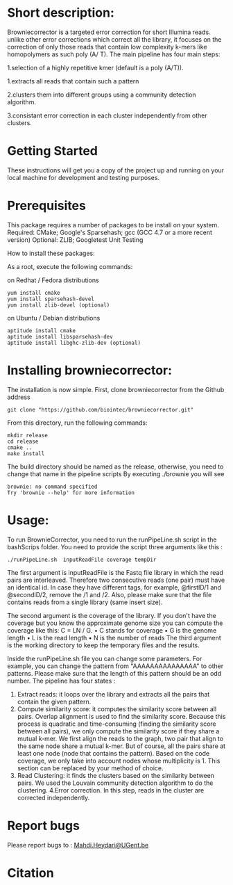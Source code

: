 

# Short description:

Browniecorrector is a targeted error correction for short Illumina reads. unlike other error corrections which correct all the library, it focuses on the correction of only those reads that contain low complexity k-mers like homopolymers as such poly (A/ T). The main pipeline has four main steps:

1.selection of a highly repetitive kmer (default is a poly (A/T)).

1.extracts all reads that contain such a pattern 

2.clusters them into different groups using a community detection algorithm. 

3.consistant error correction in each cluster independently from other clusters. 

#  Getting Started

These instructions will get you a copy of the project up and running on your local machine for development and testing purposes. 

#  Prerequisites

This package requires a number of packages to be install on your system. Required: CMake; Google's Sparsehash; gcc (GCC 4.7 or a more recent version) Optional: ZLIB; Googletest Unit Testing

How to install these packages:

As a root, execute the following commands:

on Redhat / Fedora distributions

    yum install cmake
    yum install sparsehash-devel
    yum install zlib-devel (optional)

on Ubuntu / Debian distributions

    aptitude install cmake
    aptitude install libsparsehash-dev
    aptitude install libghc-zlib-dev (optional)


# Installing browniecorrector:

The installation is now simple. First, clone browniecorrector from the Github address

    git clone "https://github.com/biointec/browniecorrector.git"

From this directory, run the following commands:

    mkdir release
    cd release
    cmake ..
    make install
The build directory should be named as the release, otherwise, you need to change that name in the pipeline scripts
By executing ./brownie you will see

    brownie: no command specified
    Try 'brownie --help' for more information

# Usage:
To run BrownieCorrector, you need to run the runPipeLine.sh script in the bashScrips folder. You need to provide the script three arguments like this :

    ./runPipeLine.sh  inputReadFile coverage tempDir
    
The first argument is inputReadFile is the Fastq file library in which the read pairs are interleaved.  Therefore two consecutive reads (one pair) must have an identical id. In case they have different tags, for example, @firstID/1 and @secondID/2,  remove the /1 and /2.  Also, please make sure that the file contains reads from a single library (same insert size). 

The second argument is the coverage of the library. If you don't have the coverage but you know the approximate genome size you can compute the coverage like this: C = LN / G.
    • C stands for coverage
    • G is the genome length
    • L is the read length
    • N is the number of reads
The third argument is the working directory to keep the temporary files and the results.

Inside the runPipeLine.sh file you can change some parameters. For example, you can change the pattern from "AAAAAAAAAAAAAAA" to other patterns. Please make sure that the length of this pattern should be an odd number. The pipeline has four states :

1. Extract reads:  it loops over the library and extracts all the pairs that contain the given pattern.
2. Compute similarity score: it computes the similarity score between all pairs. Overlap alignment is used to find the similarity score. Because this process is quadratic and time-consuming (finding the similarity score between all pairs), we only compute the similarity score if they share a mutual k-mer. We first align the reads to the graph, two pair that align to the same node share a mutual k-mer. But of course, all the pairs share at least one node (node that contains the pattern). Based on the code coverage, we only take into account nodes whose multiplicity is 1. This section can be replaced by your method of choice. 
3. Read Clustering: it finds the clusters based on the similarity between pairs. We used the Louvain community detection algorithm to do the clustering.
4.Error correction. In this step, reads in the cluster are corrected independently.


# Report bugs 
Please report bugs to : Mahdi.Heydari@UGent.be

# Citation

